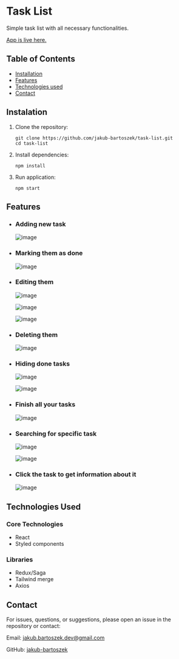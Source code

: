 # Task List

Simple task list with all necessary functionalities.

[App is live here.](https://jakub-bartoszek.github.io/task-list)

## Table of Contents

- [Installation](#instalation)
- [Features](#features)
- [Technologies used](#technologies-used)
- [Contact](#contact)

## Instalation

1. Clone the repository:

   ```
   git clone https://github.com/jakub-bartoszek/task-list.git
   cd task-list
   ```

2. Install dependencies:
   ```
   npm install
   ```
3. Run application:
   ```
   npm start
   ```

## Features

- ### Adding new task

  ![image](https://github.com/jakub-bartoszek/TaskList/assets/113419864/a83a9720-b504-406a-8542-3913f586c7c4)

- ### Marking them as done

  ![image](https://github.com/jakub-bartoszek/TaskList/assets/113419864/3504d36d-0fb7-4ddd-bb16-61d82b99db76)

- ### Editing them

  ![image](https://github.com/jakub-bartoszek/TaskList/assets/113419864/3528326a-7655-409b-8fdf-ac9bbac6a5b5)

  ![image](https://github.com/jakub-bartoszek/TaskList/assets/113419864/d6dcfd22-a49e-40f0-83d7-0d1e4fc8864c)

  ![image](https://github.com/jakub-bartoszek/TaskList/assets/113419864/3d492cd9-ecc2-446f-944a-2306f0a0dcd7)

- ### Deleting them

  ![image](https://github.com/jakub-bartoszek/TaskList/assets/113419864/4a9efd1a-ecd6-41c1-97cf-2a3830a94be6)

- ### Hiding done tasks

  ![image](https://github.com/jakub-bartoszek/TaskList/assets/113419864/de7fc876-0b7f-4f91-986e-3069db48d4ab)

  ![image](https://github.com/jakub-bartoszek/TaskList/assets/113419864/66e1e4ae-0e3c-46b7-90d3-61f80be53f82)

- ### Finish all your tasks

  ![image](https://github.com/jakub-bartoszek/TaskList/assets/113419864/46c971a2-0fa1-4dcd-87c4-89535da64358)

- ### Searching for specific task

  ![image](https://github.com/jakub-bartoszek/TaskList/assets/113419864/ac7c2df6-322a-4184-a618-072714230407)

  ![image](https://github.com/jakub-bartoszek/TaskList/assets/113419864/e68cf892-4939-4532-b8c0-f5b0cdb524fe)

- ### Click the task to get information about it
  ![image](https://github.com/jakub-bartoszek/TaskList/assets/113419864/aa510444-c404-4f40-9635-709a6f8f7e79)

## Technologies Used

### Core Technologies

- React
- Styled components

### Libraries

- Redux/Saga
- Tailwind merge
- Axios

## Contact

For issues, questions, or suggestions, please open an issue in the repository or contact:

Email: jakub.bartoszek.dev@gmail.com

GitHub: [jakub-bartoszek](https://github.com/jakub-bartoszek)
